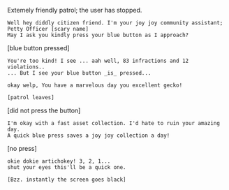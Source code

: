 

Extemely friendly patrol; the user has stopped.

    Well hey diddly citizen friend. I'm your joy joy community assistant; Petty Officer [scary name]
    May I ask you kindly press your blue button as I approach?

[blue button pressed]

    You're too kind! I see ... aah well, 83 infractions and 12 violations..
    ... But I see your blue button _is_ pressed...

    okay welp, You have a marvelous day you excellent gecko!

    [patrol leaves]


[did not press the button]

    I'm okay with a fast asset collection. I'd hate to ruin your amazing day.
    A quick blue press saves a joy joy collection a day!

[no press]

    okie dokie artichokey! 3, 2, 1...
    shut your eyes this'll be a quick one.

    [Bzz. instantly the screen goes black]
